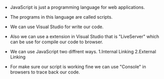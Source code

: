 * JavaScript is just a programming language for web applications.

* The programs in this language are called scripts.

* We can use Visual Studio for write our code.

* Also we can use a extension in Visual Studio that is "LiveServer" which can be use for compile our code to browser.

* We can use JavaScript two diffrent ways.
    1.Internal Linking
    2.External Linking

* For make sure our script is working fine we can use "Console" in browsers to trace back our code.